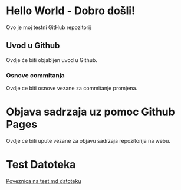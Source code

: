 # Hello  World - Dobro došli!
Ovo je moj testni GitHub repozitorij

## Uvod u Github

Ovdje će biti objabljen uvod u Github.

### Osnove commitanja

Ovdje ce biti osnove vezane za commitanje promjena.

# Objava sadrzaja uz pomoc Github Pages

Ovdje ce biti upute vezane za objavu sadrzaja repozitorija na webu.


# Test Datoteka 

[Poveznica na test.md datoteku](test.md)
